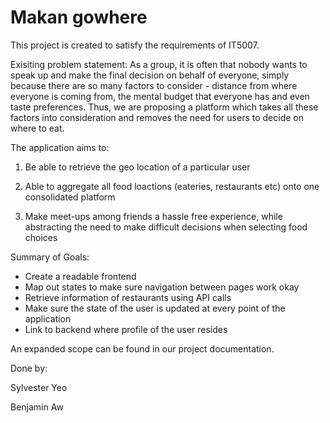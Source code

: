 # Makan gowhere

This project is created to satisfy the requirements of IT5007.

Exisiting problem statement: 
As a group, it is often that nobody wants to speak up and make the final decision on behalf of everyone, simply because there are so many factors to consider - distance from where everyone is coming from, the mental budget that everyone has and even taste preferences. Thus, we are proposing a platform which takes all these factors into consideration and removes the need for users to decide on where to eat. 

The application aims to:

1. Be able to retrieve the geo location of a particular user 

2. Able to aggregate all food loactions (eateries, restaurants etc) onto one consolidated platform

3. Make meet-ups among friends a hassle free experience, while abstracting the need to make difficult decisions when selecting food choices

Summary of Goals:

- Create a readable frontend
- Map out states to make sure navigation between pages work okay
- Retrieve information of restaurants using API calls
- Make sure the state of the user is updated at every point of the application
- Link to backend where profile of the user resides

An expanded scope can be found in our project documentation.  

Done by: 

Sylvester Yeo 

Benjamin Aw
